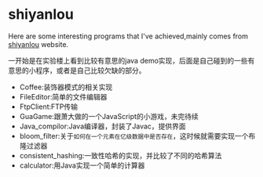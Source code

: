 # shiyanlou
Here are some interesting programs that I've achieved,mainly comes from [shiyanlou](https://www.shiyanlou.com/) website.

一开始是在实验楼上看到比较有意思的java demo实现，后面是自己碰到的一些有意思的小程序，或者是自己比较欠缺的部分。

* Coffee:装饰器模式的相关实现
* FileEditor:简单的文件编辑器
* FtpClient:FTP传输
* GuaGame:跟萧大做的一个JavaScript的小游戏，未完待续
* Java_compilor:Java编译器，封装了Javac，提供界面
* bloom_filter:关于`如何在一个元素在亿级数据中是否存在`，这时候就需要实现一个布隆过滤器
* consistent_hashing:一致性哈希的实现，并比较了不同的哈希算法
* calculator:用Java实现一个简单的计算器
